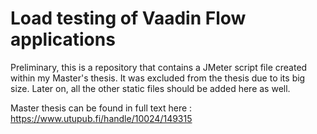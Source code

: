 # Load testing of Vaadin Flow applications

Preliminary, this is a repository that contains a JMeter script file created within my Master's thesis. It was excluded from the thesis due to its big size. Later on, all the other static files should be added here as well.

Master thesis can be found in full text here : https://www.utupub.fi/handle/10024/149315
